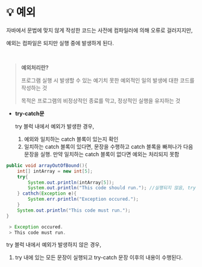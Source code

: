 # 💡 **예외**

자바에서 문법에 맞지 않게 작성한 코드는 사전에 컴파일러에 의해 오류로 걸러지지만,

예외는 컴파일은 되지만 실행 중에 발생하게 된다.

<br>

> **예외처리란?**
>
> 프로그램 실행 시 발생할 수 있는 예기치 못한 예외적인 일의 발생에 대한 코드를 작성하는 것
>
> 목적은 프로그램의 비정상적인 종료를 막고, 정상적인 실행을 유지하는 것

- **try-catch문**

  try 블럭 내에서 예외가 발생한 경우,

  1. 예외와 일치하는 catch 블록이 있는지 확인
  2. 일치하는 catch 블록이 있다면, 문장을 수행하고 catch 블록을 빠져나가 다음 문장을 실행. 만약 일치하는 catch 블록이 없다면 예외는 처리되지 못함

```java
public void arrayOutOfBound(){
    int[] intArray = new int[5];
    try{
        System.out.println(intArray[5]);
        System.out.println("This code should run."); //실행되지 않음, try블럭에서 예외가 발생할 경우, 예외 발생 위치 이후의 문장들은 수행되지 않는다.
    } cathch(Exception e){
        System.err.println("Exception occured.");
    }
    System.out.println("This code must run.");
}
```

```java
 > Exception occured.
 > This code must run.
```

try 블럭 내에서 예외가 발생하지 않은 경우,

1. try 내에 있는 모든 문장이 실행되고 try-catch 문장 이후의 내용이 수행된다.
